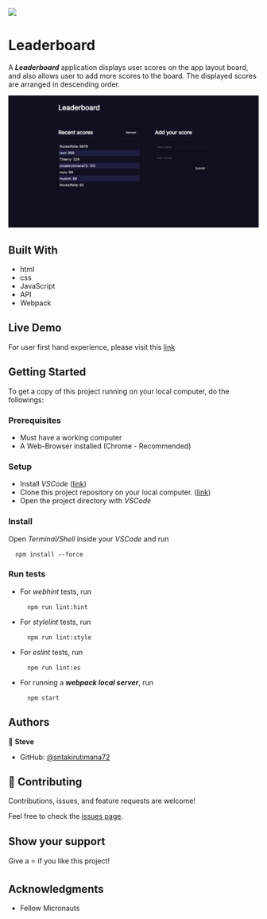 ![](https://img.shields.io/badge/Microverse-blueviolet)

# Leaderboard

A _**Leaderboard**_ application displays user scores on the app layout board, and also allows user to add more scores to the board. The displayed scores are arranged in descending order.

<p>
  <img alt="App Screeshot" src="./app_screenshot.png">
</p>


## Built With

- html
- css
- JavaScript
- API
- Webpack


## Live Demo

For user first hand experience, please visit this <a href="https://sntakirutimana72.github.io/Leaderboard/" target="_blank" rel="noopener">link</a>


## Getting Started

To get a copy of this project running on your local computer, do the followings:

### Prerequisites

- Must have a working computer
- A Web-Browser installed (Chrome - Recommended)

### Setup

- Install _VSCode_ ([link](https://code.visualstudio.com/download))
- Clone this project repository on your local computer. ([link](../../))
- Open the project directory with _VSCode_

### Install

Open _Terminal/Shell_ inside your _VSCode_ and run
  ```
    npm install --force
  ```

### Run tests

- For _webhint_ tests, run
  ```
    npm run lint:hint
  ```
- For _stylelint_ tests, run
  ```
    npm run lint:style
  ```
- For _eslint_ tests, run
  ```
    npm run lint:es
  ```
- For running a _**webpack local server**_, run
  ```
    npm start
  ```


## Authors

👤 **Steve**

- GitHub: [@sntakirutimana72](../../../)

## 🤝 Contributing

Contributions, issues, and feature requests are welcome!

Feel free to check the [issues page](../../issues/).

## Show your support

Give a ⭐️ if you like this project!

## Acknowledgments

- Fellow Micronauts
